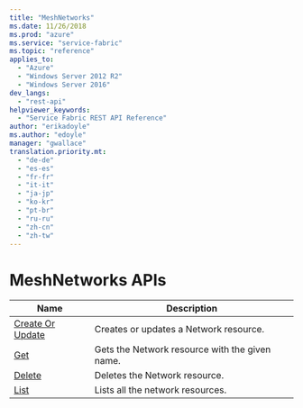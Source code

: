 ```yaml
---
title: "MeshNetworks"
ms.date: 11/26/2018
ms.prod: "azure"
ms.service: "service-fabric"
ms.topic: "reference"
applies_to: 
  - "Azure"
  - "Windows Server 2012 R2"
  - "Windows Server 2016"
dev_langs: 
  - "rest-api"
helpviewer_keywords: 
  - "Service Fabric REST API Reference"
author: "erikadoyle"
ms.author: "edoyle"
manager: "gwallace"
translation.priority.mt: 
  - "de-de"
  - "es-es"
  - "fr-fr"
  - "it-it"
  - "ja-jp"
  - "ko-kr"
  - "pt-br"
  - "ru-ru"
  - "zh-cn"
  - "zh-tw"
---
```

# MeshNetworks APIs

| Name | Description |
| --- | --- |
| [Create Or Update](sfclient-v64-api-meshnetwork_createorupdate.md) | Creates or updates a Network resource.<br/> |
| [Get](sfclient-v64-api-meshnetwork_get.md) | Gets the Network resource with the given name.<br/> |
| [Delete](sfclient-v64-api-meshnetwork_delete.md) | Deletes the Network resource.<br/> |
| [List](sfclient-v64-api-meshnetwork_list.md) | Lists all the network resources.<br/> |

